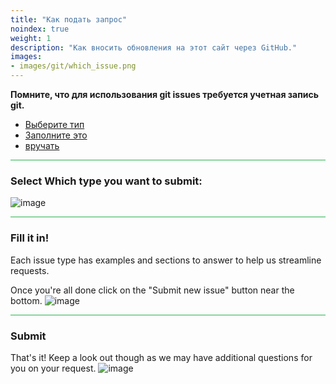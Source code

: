 ```yaml
---
title: "Как подать запрос"
noindex: true
weight: 1
description: "Как вносить обновления на этот сайт через GitHub."
images: 
- images/git/which_issue.png
--- 
```



**Помните, что для использования git issues требуется учетная запись git.**
- [Выберите тип](#select-which-type-you-want-to-submit)
- [Заполните это](#fill-it-in)
- [вручать](#submit)

<hr style="background-color: #28b44c" size=8>

### Select Which type you want to submit:

![image](/images/git/which_issue.png)

<hr style="background-color: #28b44c" size=8>

### Fill it in!
Each issue type has examples and sections to answer to help us streamline requests.

Once you're all done click on the "Submit new issue" button near the bottom.
![image](/images/git/update_info.png)

<hr style="background-color: #28b44c" size=8>

### Submit

That's it! Keep a look out though as we may have additional questions for you on your request.
![image](/images/git/submitted.png)